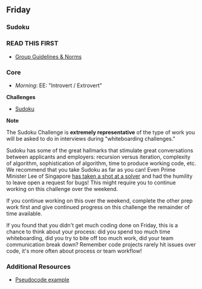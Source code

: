 ## Friday

### Sudoku

### READ THIS FIRST
- [Group Guidelines & Norms](../readings/group-guidelines.md)

### Core

- _Morning_: EE: "Introvert / Extrovert"

**Challenges**

- [Sudoku](../../../../sudoku-challenge)

**Note**

The Sudoku Challenge is **extremely representative**
of the type of work you will be asked to do in interviews during "whiteboarding
challenges."

Sudoku has some of the great hallmarks that stimulate great conversations
between applicants and employers: recursion versus iteration, complexity of
algorithm, sophistication of algorithm, time to produce working  code, etc.  We
recommend that you take Sudoku as far as you can!  Even Prime Minister Lee of
Singapore [has taken a shot at a solver][lee] and had the humility to leave
open a request for bugs! This might require you to continue working on this
challenge over the weekend.

If you continue working on this over the weekend, complete the other prep work
first and give continued progress on this challenge the remainder of time
available.

If you found that you didn't get much coding done on Friday, this is a chance
to think about your process: did you spend too much time whiteboarding, did you
try to bite off too much work, did your team communication break down? Remember
code projects rarely hit issues over code, it's more often about process or
team workflow!

### Additional Resources

- [Pseudocode example](../resources/translate_to_pseudocode.rb)

[lee]: https://arstechnica.com/information-technology/2015/05/prime-minister-of-singapore-shares-his-c-code-for-sudoku-solver/

